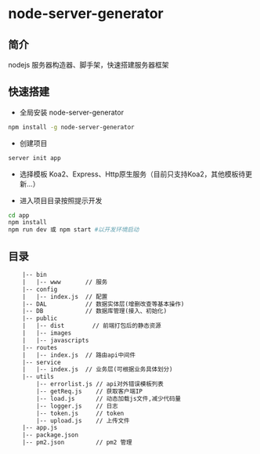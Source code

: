 # node-server-generator

## 简介
nodejs 服务器构造器、脚手架，快速搭建服务器框架

## 快速搭建
+ 全局安装 node-server-generator

```bash
npm install -g node-server-generator
```

+ 创建项目

```bash
server init app
```
+ 选择模板
Koa2、Express、Http原生服务（目前只支持Koa2，其他模板待更新...）

+ 进入项目目录按照提示开发

```bash
cd app
npm install
npm run dev 或 npm start #以开发环境启动
```

## 目录
```txt
    |-- bin
    |   |-- www       // 服务
    |-- config
    |   |-- index.js  // 配置
    |-- DAL           // 数据实体层(增删改查等基本操作)
    |-- DB            // 数据库管理(接入、初始化)
    |-- public        
    |   |-- dist        // 前端打包后的静态资源
    |   |-- images      
    |   |-- javascripts 
    |-- routes
    |   |-- index.js  // 路由api中间件
    |-- service
    |   |-- index.js  // 业务层(可根据业务具体划分)
    |-- utils
        |-- errorlist.js // api对外错误模板列表
        |-- getReq.js    // 获取客户端IP
        |-- load.js      // 动态加载js文件,减少代码量
        |-- logger.js    // 日志
        |-- token.js     // token
        |-- upload.js    // 上传文件
    |-- app.js           
    |-- package.json
    |-- pm2.json         // pm2 管理
```
